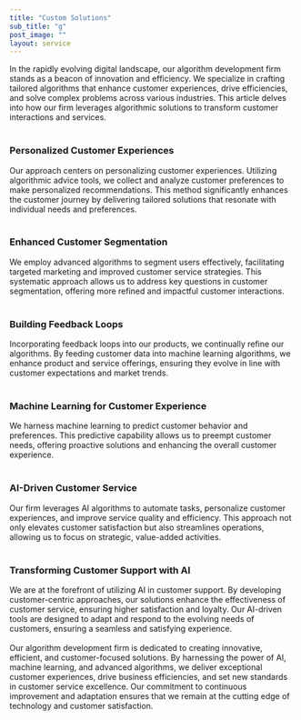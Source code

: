```yaml
---
title: "Custom Solutions"
sub_title: "g"
post_image: ""
layout: service
---
```


In the rapidly evolving digital landscape, our algorithm development firm stands as a beacon of innovation and efficiency. We specialize in crafting tailored algorithms that enhance customer experiences, drive efficiencies, and solve complex problems across various industries. This article delves into how our firm leverages algorithmic solutions to transform customer interactions and services.
<br/>
<br/>
### Personalized Customer Experiences
Our approach centers on personalizing customer experiences. Utilizing algorithmic advice tools, we collect and analyze customer preferences to make personalized recommendations. This method significantly enhances the customer journey by delivering tailored solutions that resonate with individual needs and preferences.
<br/>
<br/>
### Enhanced Customer Segmentation
We employ advanced algorithms to segment users effectively, facilitating targeted marketing and improved customer service strategies. This systematic approach allows us to address key questions in customer segmentation, offering more refined and impactful customer interactions.
<br/>
<br/>
### Building Feedback Loops
Incorporating feedback loops into our products, we continually refine our algorithms. By feeding customer data into machine learning algorithms, we enhance product and service offerings, ensuring they evolve in line with customer expectations and market trends.
<br/>
<br/>
### Machine Learning for Customer Experience
We harness machine learning to predict customer behavior and preferences. This predictive capability allows us to preempt customer needs, offering proactive solutions and enhancing the overall customer experience.
<br/>
<br/>
### AI-Driven Customer Service
Our firm leverages AI algorithms to automate tasks, personalize customer experiences, and improve service quality and efficiency. This approach not only elevates customer satisfaction but also streamlines operations, allowing us to focus on strategic, value-added activities.
<br/>
<br/>
### Transforming Customer Support with AI
We are at the forefront of utilizing AI in customer support. By developing customer-centric approaches, our solutions enhance the effectiveness of customer service, ensuring higher satisfaction and loyalty. Our AI-driven tools are designed to adapt and respond to the evolving needs of customers, ensuring a seamless and satisfying experience.
<br/>
<br/>
Our algorithm development firm is dedicated to creating innovative, efficient, and customer-focused solutions. By harnessing the power of AI, machine learning, and advanced algorithms, we deliver exceptional customer experiences, drive business efficiencies, and set new standards in customer service excellence. Our commitment to continuous improvement and adaptation ensures that we remain at the cutting edge of technology and customer satisfaction.
